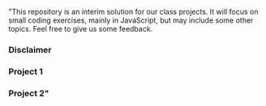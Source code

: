 "This repository is an interim solution for our class projects.
It will focus on small coding exercises, mainly in JavaScript, but may include some other topics.
Feel free to give us some feedback.

### Disclaimer
### Project 1
### Project 2" 
